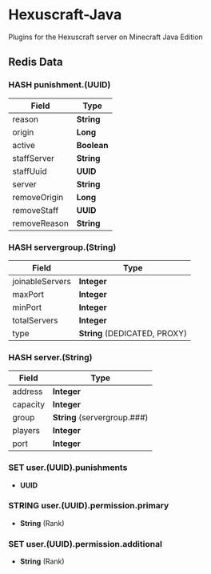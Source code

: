 # Hexuscraft-Java

Plugins for the Hexuscraft server on Minecraft Java Edition

## Redis Data

### HASH punishment.(UUID)

| Field         | Type        |
|---------------|-------------|
| reason        | **String**  |
| origin        | **Long**    |
| active        | **Boolean** |
| staffServer   | **String**  |
| staffUuid     | **UUID**    |
| server        | **String**  |
| removeOrigin  | **Long**    |
| removeStaff   | **UUID**    | 
| removeReason  | **String**  | 

### HASH servergroup.(String)

| Field           | Type                          |
|-----------------|-------------------------------|
| joinableServers | **Integer**                   |
| maxPort         | **Integer**                   |
| minPort         | **Integer**                   |
| totalServers    | **Integer**                   |
| type            | **String** (DEDICATED, PROXY) |

### HASH server.(String)

| Field    | Type                         |
|----------|------------------------------|
| address  | **Integer**                  |
| capacity | **Integer**                  |
| group    | **String** (servergroup.###) |
| players  | **Integer**                  |
| port     | **Integer**                  |

### SET user.(UUID).punishments

- **UUID**

### STRING user.(UUID).permission.primary

- **String** (Rank)

### SET user.(UUID).permission.additional

- **String** (Rank)
